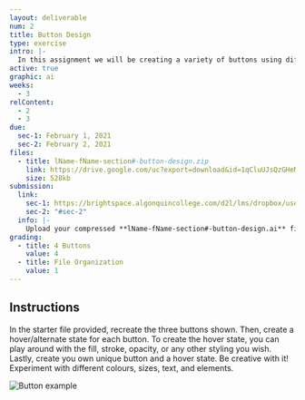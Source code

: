 ```yaml
---
layout: deliverable
num: 2
title: Button Design
type: exercise
intro: |-
  In this assignment we will be creating a variety of buttons using different colours and styles. The goal is to get familiar with the Color, Swatches, and Gradient panels.
active: true
graphic: ai
weeks:
  - 3
relContent:
  - 2
  - 3
due:
  sec-1: February 1, 2021
  sec-2: February 2, 2021
files:
  - title: lName-fName-section#-button-design.zip
    link: https://drive.google.com/uc?export=download&id=1qCluUJsQzGHeM975oVEqPeP8YdRx8NM6
    size: 528kb
submission:
  link:
    sec-1: https://brightspace.algonquincollege.com/d2l/lms/dropbox/user/folder_submit_files.d2l?db=289593&grpid=0&isprv=0&bp=0&ou=332375
    sec-2: "#sec-2"
  info: |-
    Upload your compressed **lName-fName-section#-button-design.ai** file on Brightspace.
grading:
  - title: 4 Buttons
    value: 4
  - title: File Organization
    value: 1
---
```


## Instructions

In the starter file provided, recreate the three buttons shown. Then, create a hover/alternate state for each button. To create the hover state, you can play around with the fill, stroke, opacity, or any other styling you wish. Lastly, create you own unique button and a hover state. Be creative with it! Experiment with different colours, sizes, text, and elements.

![Button example]({{site.baseurl}}/images/exercises/exercise-2/button-example.jpg)
